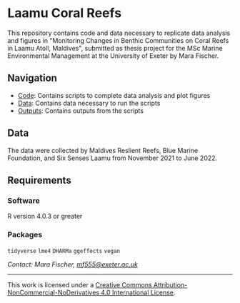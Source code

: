 # Laamu Coral Reefs

This repository contains code and data necessary to replicate data analysis and figures in "Monitoring Changes in Benthic Communities on Coral Reefs in Laamu Atoll, Maldives", submitted as thesis project for the MSc Marine Environmental Management at the University of Exeter by Mara Fischer.

## Navigation

- [Code](https://github.com/EdDataScienceEES/tutorial-mfischer-edi/tree/master/code): Contains scripts to complete data analysis and plot figures
- [Data](https://github.com/EdDataScienceEES/tutorial-mfischer-edi/tree/master/data): Contains data necessary to run the scripts
- [Outputs](https://github.com/EdDataScienceEES/tutorial-mfischer-edi/tree/master/outputs): Contains outputs from the scripts

## Data

The data were collected by Maldives Reslient Reefs, Blue Marine Foundation, and Six Senses Laamu from November 2021 to June 2022.

## Requirements

### Software

R version 4.0.3 or greater

### Packages

`tidyverse` `lme4` `DHARMa` `ggeffects` `vegan`

*Contact: Mara Fischer, mf555@exeter.ac.uk*

----
This work is licensed under a [Creative Commons Attribution-NonCommercial-NoDerivatives 4.0 International License](https://creativecommons.org/licenses/by-nc-nd/4.0/).
